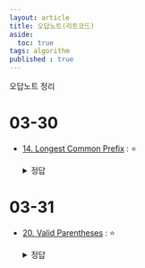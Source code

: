 ```yaml
---
layout: article
title: 오답노트(리트코드)
aside:
  toc: true
tags: algorithm
published : true
---
```


오답노트 정리 

<!--more-->
# 03-30
- [14. Longest Common Prefix](https://leetcode.com/problems/longest-common-prefix/) : ⭐️
  <details>
  <summary>정답</summary>
  <div markdown="1">

  ```python
  class Solution: 
    def longestCommonPrefix(self, strs: List[str]) -> str:
        if not strs:
            return ""
        shortest = min(strs,key=len)
        for i, ch in enumerate(shortest):
            for other in strs:
                if other[i] != ch:
                    return shortest[:i]
        return shortest
  ```

  </div>
  </details>

# 03-31
- [20. Valid Parentheses](https://leetcode.com/problems/valid-parentheses/) : ⭐️
  <details>
  <summary>정답</summary>
  <div markdown="1">

  ```python
  class Solution:
    def isValid(self, s: str) -> bool:
        stack = []
        dic = {"]":"[", "}":"{", ")":"("}
        for char in s:
            if char in dic.values():
                stack.append(char)
            elif char in dic.keys():
                if stack == [] or dic[char] != stack.pop():
                    return False
            else:
                return False
        return stack == []
  ```

  </div>
  </details>